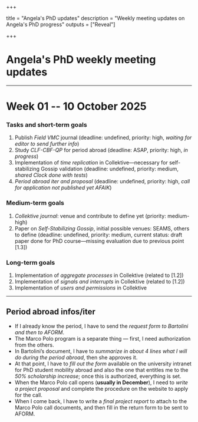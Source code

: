 +++

title = "Angela's PhD updates"
description = "Weekly meeting updates on Angela's PhD progress"
outputs = ["Reveal"]

+++

# Angela's PhD weekly meeting updates

[//]: # ([**Angela Cortecchia**]&#40;mailto:angela.cortecchia@unibo.it&#41;)

<div style="text-align: center; width: 100%;">

</div>

[//]: # (1. Task/obiettivi di breve termine, scadenze, priorità - e relativo progresso rispetto all'incontro precedente)
[//]: # (2. Obiettivi di medio termine, sia progetti che tool che conf che journal)
[//]: # (3. Obiettivi di lungo termine e visione futura - ivi inclusi obiettivi di ricerca)

---

# Week 01 -- 10 October 2025

### Tasks and short-term goals

1. Publish _Field VMC_ journal (deadline: undefined, priority: high, *waiting for editor to send further info*)
2. Study _CLF-CBF-QP_ for period abroad (deadline: ASAP, priority: high, *in progress*)
3. Implementation of _time replication_ in Collektive—necessary for self-stabilizing Gossip validation
   (deadline: undefined, priority: medium, *shared Clock done with tests*)
4. _Period abroad iter and proposal_ (deadline: undefined, priority: high, *call for application not published yet AFAIK*)

### Medium-term goals

1. _Collektive journal_: venue and contribute to define yet (priority: medium-high)
2. Paper on _Self-Stabilizing Gossip_, initial possible venues: SEAMS, others to define 
    (deadline: undefined, priority: medium, current status: draft paper done for PhD course—missing evaluation due to previous point [1.3])

### Long-term goals

1. Implementation of _aggregate processes_ in Collektive (related to [1.2])
2. Implementation of _signals and interrupts_ in Collektive (related to [1.2])
3. Implementation of _users and permissions_ in Collektive

---

## Period abroad infos/iter

- If I already know the period, I have to send the _request form to Bartolini and then to AFORM_.
- The Marco Polo program is a separate thing — first, I need authorization from the others.
- In Bartolini’s document, I have to _summarize in about 4 lines what I will do during the period abroad_, then she approves it.
- At that point, I have to _fill out the form_ available on the university intranet for PhD student mobility abroad and also the one that entitles me to the _50% scholarship increase_; once this is authorized, everything is set.
- When the Marco Polo call opens (**usually in December**), I need to _write a project proposal_ and complete the procedure on the website to apply for the call.
- When I come back, I have to write a _final project report_ to attach to the Marco Polo call documents, and then fill in the return form to be sent to AFORM.